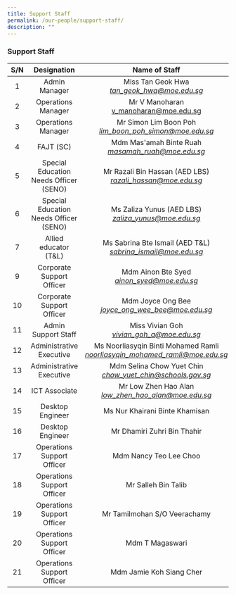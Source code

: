 ```yaml
---
title: Support Staff
permalink: /our-people/support-staff/
description: ""
---
```

### Support Staff

| S/N	| Designation	| Name of Staff 	|
|:---:	|:---:	|:---:	|
| 1  	| Admin Manager 	| Miss Tan Geok Hwa<br>_[tan\_geok\_hwa@moe.edu.sg](mailto:tan_geok_hwa@moe.edu.sg)_ 	|
| 2 	| Operations Manager 	| Mr V Manoharan<br>[v\_manoharan@moe.edu.sg](mailto:v_manoharan@moe.edu.sg) 	|
| 3 	| Operations Manager 	| Mr Simon Lim Boon Poh <br>_[lim_boon_poh_simon@moe.edu.sg](mailto:lim_boon_poh_simon@moe.edu.sg)_ 	|
| 4 	| FAJT (SC)  	| Mdm Mas'amah Binte Ruah<br>_[masamah\_ruah@moe.edu.sg](mailto:masamah_ruah@moe.edu.sg)_ 	|
| 5 	| Special Education Needs Officer (SENO) 	| Mr Razali Bin Hassan (AED LBS)<br>_[razali\_hassan@moe.edu.sg](mailto:razali_hassan@moe.edu.sg)_ 	|
| 6 	|  Special Education Needs Officer (SENO) 	|  Ms Zaliza Yunus (AED LBS)<br>_[zaliza\_yunus@moe.edu.sg](mailto:zaliza_yunus@moe.edu.sg)_ 	|
| 7 	| Allied educator (T&amp;L) 	| Ms Sabrina Bte Ismail (AED T&amp;L)<br>_[sabrina\_ismail@moe.edu.sg](mailto:sabrina_ismail@moe.edu.sg)_ 	|
| 9 	| Corporate Support Officer 	| Mdm Ainon Bte Syed<br>_[ainon\_syed@moe.edu.sg](mailto:ainon_syed@moe.edu.sg)_ 	|
| 10 	| Corporate Support Officer 	| Mdm Joyce Ong Bee<br>_[joyce_ong_wee_bee@moe.edu.sg](mailto:ainon_syed@moe.edu.sg)_ 	|
| 11 	| Admin Support Staff 	| Miss Vivian Goh<br>_[vivian_goh_a@moe.edu.sg](mailto:vivian_goh_a@moe.edu.sg)_ 	|
| 12 	| Administrative Executive 	| Ms Noorliasyqin Binti Mohamed Ramli<br>_[noorliasyqin_mohamed_ramli@moe.edu.sg](mailto:noorliasyqin_mohamed_ramli@moe.edu.sg])_ 	|
| 13 	| Administrative Executive 	| Mdm Selina Chow Yuet Chin<br>_[chow\_yuet\_chin@schools.gov.sg](mailto:chow_yuet_chin@schools.gov.sg)_ 	|
| 14	| ICT Associate 	| Mr Low Zhen Hao Alan<br>_[low\_zhen\_hao\_alan@moe.edu.sg](mailto:low_zhen_hao_alan@moe.edu.sg)_ 	|
|  15 	|  Desktop Engineer  	|   Ms Nur Khairani Binte Khamisan 	|
|  16 	|  Desktop Engineer  	|   Mr Dhamiri Zuhri Bin Thahir 	|
| 17 	| Operations Support Officer 	| Mdm Nancy Teo Lee Choo  	|
| 18 	| Operations Support Officer 	| Mr Salleh Bin Talib  	|
| 19 	| Operations Support Officer 	| Mr Tamilmohan S/O Veerachamy	|
| 20 	| Operations Support Officer 	| Mdm T Magaswari  	|
| 21 	| Operations Support Officer 	| Mdm Jamie Koh Siang Cher	|